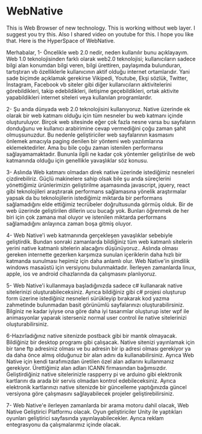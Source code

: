 # WebNative
This is Web Browser of new technology. This is working without web layer. I suggest you try this. Also I shared video on youtube for this. I hope you like that. Here is the HyperSpace of WebNative.


Merhabalar,
1- Öncelikle web 2.0 nedir, neden kullanılır bunu açıklayayım. Web 1.0 teknolojisinden farklı olarak web2.0 teknolojisi; kullanıcıların sadece bilgi alan konumdan bilgi veren, bilgi ürettiren, paylaşımda bulunduran, tartıştıran vb özelliklerle kullanıcının aktif olduğu internet ortamlarıdır.  Yani sade biçimde açıklamak gerekirse Vikipedi, Youtube, Ekşi sözlük, Twitter, İnstagram, Facebook vb siteler gibi diğer kullanıcıların aktivitelerini görebildikleri, takip edebildikleri,  iletişime geçebildikleri,  ortak aktivite yapabildikleri internet siteleri veya kullanılan programlardır.

2- Şu anda dünyada web 2.0 teknolojisini kullanıyoruz. Native üzerinde ek olarak bir web katmanı olduğu için tüm nesneler bu web katmanı içinde oluşturuluyor. Birçok web sitesinde eğer çok fazla nesne varsa bu sayfaların donduğunu ve kullanıcı arabirimine cevap vermediğini çoğu zaman şahit olmuşsunuzdur. Bu nedenle geliştiriciler web sayfalarının kasmasını önlemek amacıyla paging denilen bir yöntemi web yazılımlarına eklemektedirler. Ama bu bile çoğu zaman istenilen performansı sağlayamamaktadır. Bununla ilgili ne kadar çok yöntemler geliştirilse de web katmanında olduğu için genellikle yavaşlıklar söz konusu.

3- Aslında Web katmanı olmadan direk native üzerinde istediğimiz nesneleri çizdirebiliriz. Güçlü makinelere sahip olsak bile şu anda süreçlerini yönettiğimiz ürünlerimizin geliştirilme aşamasında javascript, jquery, react gibi teknolojileri araştırarak performans sağlamasına yönelik araştırmalar yapsak da bu teknolojilerin istediğimiz miktarda bir performans sağlamadığını elde ettiğimiz tecrübeler doğrultusunda görmüş olduk. Bir de web üzerinde geliştirilen dillerin ucu bucağı yok. Bunları öğrenmek de her biri için çok zamana mal oluyor ve istenilen miktarda performans sağlamadığını anlayınca zaman boşa gitmiş oluyor.


4- Web Native'i web katmanında gerçekleşen yavaşlıklar sebebiyle geliştirdik. Bundan sonraki zamanlarda bildiğiniz tüm web katmanlı sitelerin yerini native katmanlı sitelerin alacağını düşünüyoruz.. Aslında olması gereken internette gezerken karşımıza sunulan içeriklerin daha hızlı bir katmanda sunulması hepimiz için daha anlamlı olur.  Web Native'in şimdilik windows masaüstü için versiyonu bulunmaktadır. İlerleyen zamanlarda linux, apple, ios ve android cihazlarında da çalışmasını planlıyoruz. 

5- Web Native'i kullanmaya başladığınızda sadece c# kullanarak native sitelerinizi oluşturabileceksiniz. Ayrıca bildiğiniz gibi c# projesi oluşturup form üzerine istediğiniz nesneleri sürükleyip bırakarak kod yazma zahmetinde bulunmadan basit görünümlü sayfalarınızı oluşturabilirsiniz. Bilginiz ne kadar iyiyse ona göre daha iyi tasarımlar oluşturup ister wpf ile animasyonlar yaparak isterseniz normal user control ile native sitelerinizi oluşturabilirsiniz. 

6-Hazırladığınız native sitenizde postback gibi bir mantık olmayacak. Bildiğiniz bir desktop programı gibi çalışacak. Native sitenizi yayınlamak için bir tane ftp adresiniz olması ve bu adresin bir ip adresi olması gerekiyor ya da daha önce almış olduğunuz bir alan adını da kullanabilirsiniz. Ayrıca Web Native için kendi tarafımızdan üretilen özel alan adlarını kullanmanız gerekiyor. Ürettiğimiz alan adları ICANN firmasından bağımsızdır. Geliştirdiğiniz native sitelerinizle raspperry pi ve arduino gibi elektronik kartlarını da arada bir servis olmadan kontrol edebileceksiniz. Ayrıca elektronik kartlarınızı native sitenizde bir güncelleme yaptığınızda güncel versiyona göre çalışmasını sağlayabilecek projeler geliştirebilirsiniz.

7- Web Native'e ilerleyen zamanlarda bir arama motoru dahil olacak, Web Native Geliştirici Platformu olacak. Oyun geliştiriciler Unity ile yaptıkları oyunları geliştirici sayfasında yayınlayabilecekler. Ayrıca reklam entegrasyonu da çalışmalarımız içinde olacak.
